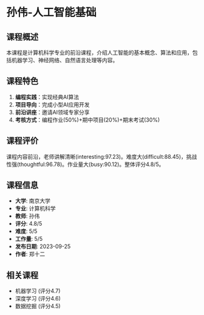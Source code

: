 # 孙伟-人工智能基础

## 课程概述
本课程是计算机科学专业的前沿课程，介绍人工智能的基本概念、算法和应用，包括机器学习、神经网络、自然语言处理等内容。

## 课程特色
1. **编程实践**：实现经典AI算法
2. **项目导向**：完成小型AI应用开发
3. **前沿讲座**：邀请AI领域专家分享
4. **考核方式**：编程作业(50%)+期中项目(20%)+期末考试(30%)

## 课程评价
课程内容前沿，老师讲解清晰(interesting:97.23)。难度大(difficult:88.45)，挑战性强(thoughtful:96.78)。作业量大(busy:90.12)。整体评分4.8/5。

## 课程信息
- **大学**: 南京大学
- **专业**: 计算机科学
- **教师**: 孙伟
- **评分**: 4.8/5
- **难度**: 5/5
- **工作量**: 5/5
- **发布日期**: 2023-09-25
- **作者**: 郑十二

## 相关课程
- 机器学习 (评分4.7)
- 深度学习 (评分4.6)
- 数据挖掘 (评分4.5)